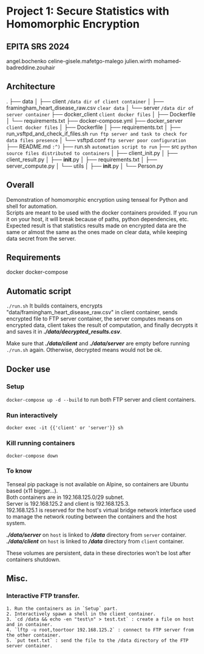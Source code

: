 # **Project 1: Secure Statistics with Homomorphic Encryption**
## EPITA SRS 2024
angel.bochenko
celine-gisele.mafetgo-malego
julien.wirth
mohamed-badreddine.zouhair

## Architecture
.
├── data
│   ├── client `/data dir of client container`
│   ├── framingham_heart_disease_raw.csv `clear data`
│   └── server `/data dir of server container`
├── docker_client `client docker files`
│   ├── Dockerfile
│   └── requirements.txt
├── docker-compose.yml
├── docker_server `client docker files`
│   ├── Dockerfile
│   ├── requirements.txt
│   ├── run_vsftpd_and_check_if_files.sh `run ftp server and task to check for data files presence`
│   └── vsftpd.conf `ftp server poor configuration`
├── README.md `:^)`
├── run.sh `automation script to run`
├── src `python source files distributed to containers`
│   ├── client_init.py
│   ├── client_result.py
│   ├── __init__.py
│   ├── requirements.txt
│   ├── server_compute.py
│   └── utils
│       ├── __init__.py
│       └── Person.py

## Overall
Demonstration of homomorphic encryption using tenseal for Python and shell for automation.  
Scripts are meant to be used with the docker containers provided. If you run it on your host,
it will break because of paths, python dependencies, etc.  
Expected result is that statistics results made on encrypted data are the same or almost the
same as the ones made on clear data, while keeping data secret from the server.

## Requirements
docker
docker-compose

## Automatic script
`./run.sh`
It builds containers, encrypts "data/framingham_heart_disease_raw.csv" in client container,
sends encrypted file to FTP server container, the server computes means on encrypted data,
client takes the result of computation, and finally decrypts it and saves it in 
___./data/decrypted_results.csv___.  

Make sure that ___./data/client___ and ___./data/server___ are empty before running `./run.sh`
again. Otherwise, decrypted means would not be ok.

## Docker use

### Setup

``docker-compose up -d --build`` to run both FTP server and client containers.

### Run interactively

``docker exec -it {{'client' or 'server'}} sh``

### Kill running containers

``docker-compose down``

### To know

Tenseal pip package is not available on Alpine, so containers are Ubuntu based (x11 bigger...).  
Both containers are in 192.168.125.0/29 subnet.  
Server is 192.168.125.2 and client is 192.168.125.3.  
192.168.125.1 is reserved for the host's virtual bridge network interface used to manage
the network routing between the containers and the host system.

___./data/server___ on `host` is linked to ___/data___ directory from `server` container.  
___./data/client___ on `host` is linked to ___/data___ directory from `client` container.

These volumes are persistent, data in these directories won't be lost after containers shutdown.

## Misc.

### Interactive FTP transfer.
    1. Run the containers as in `Setup` part.
    2. Interactively spawn a shell in the client container.
    3. `cd /data && echo -en "test\n" > test.txt` : create a file on host and in container.
    4. `lftp -u root,toortoor 192.168.125.2` : connect to FTP server from the other container.
    5. `put text.txt` : send the file to the /data directory of the FTP server container.
